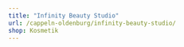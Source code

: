 ```yaml
---
title: "Infinity Beauty Studio"
url: /cappeln-oldenburg/infinity-beauty-studio/
shop: Kosmetik
---
```

